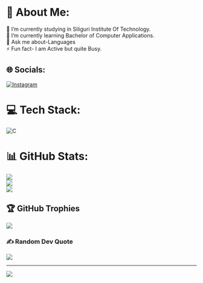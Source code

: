 # 💫 About Me:
🔭 I’m currently studying in Siliguri Institute Of Technology.<br>🌱 I’m currently learning Bachelor of Computer Applications.<br>💬 Ask me about-Languages<br>⚡ Fun fact- I am Active but quite Busy. 


## 🌐 Socials:
[![Instagram](https://img.shields.io/badge/Instagram-%23E4405F.svg?logo=Instagram&logoColor=white)](https://instagram.com/satya_since2003) 

# 💻 Tech Stack:
![C](https://img.shields.io/badge/c-%2300599C.svg?style=for-the-badge&logo=c&logoColor=white)
# 📊 GitHub Stats:
![](https://github-readme-stats.vercel.app/api?username=Satya-since-2003&theme=radical&hide_border=true&include_all_commits=true&count_private=true)<br/>
![](https://github-readme-streak-stats.herokuapp.com/?user=Satya-since-2003&theme=radical&hide_border=true)<br/>
![](https://github-readme-stats.vercel.app/api/top-langs/?username=Satya-since-2003&theme=radical&hide_border=true&include_all_commits=true&count_private=true&layout=compact)

## 🏆 GitHub Trophies
![](https://github-profile-trophy.vercel.app/?username=Satya-since-2003&theme=radical&no-frame=false&no-bg=true&margin-w=4)

### ✍️ Random Dev Quote
![](https://quotes-github-readme.vercel.app/api?type=horizontal&theme=radical)

---
[![](https://visitcount.itsvg.in/api?id=Satya-since-2003&icon=0&color=0)](https://visitcount.itsvg.in)

<!-- Proudly created with GPRM ( https://gprm.itsvg.in ) -->
